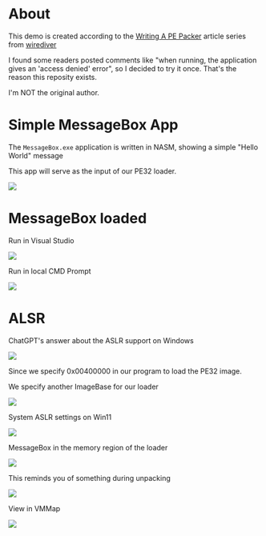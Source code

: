 # About

This demo is created according to the [Writing A PE Packer] article series from [wirediver]

I found some readers posted comments like "when running, the application gives an 'access denied' error", so I decided to try it once. That's the reason this reposity exists.

I'm NOT the original author.

# Simple MessageBox App

The `MessageBox.exe` application is written in NASM, showing a simple "Hello World" message

This app will serve as the input of our PE32 loader.

![](https://github.com/walkingsk/simplest_pe32_loader/blob/main/Preview/C_MessageBox.png)

# MessageBox loaded

Run in Visual Studio

![](https://github.com/walkingsk/simplest_pe32_loader/blob/main/Preview/0_Debug_Within_IDE.png)

Run in local CMD Prompt

![](https://github.com/walkingsk/simplest_pe32_loader/blob/main/Preview/1_Run_CMD.png)

# ALSR

ChatGPT's answer about the ASLR support on Windows

![](https://github.com/walkingsk/simplest_pe32_loader/blob/main/Preview/6_ASLR_Support.png)

Since we specify 0x00400000 in our program to load the PE32 image.

We specify another ImageBase for our loader

![](https://github.com/walkingsk/simplest_pe32_loader/blob/main/Preview/2_Specify_ImageBase.png)

System ASLR settings on Win11

![](https://github.com/walkingsk/simplest_pe32_loader/blob/main/Preview/5_System_ASLR.png)

MessageBox in the memory region of the loader

![](https://github.com/walkingsk/simplest_pe32_loader/blob/main/Preview/8_x32dbg_PE32Base.png)

This reminds you of something during unpacking

![](https://github.com/walkingsk/simplest_pe32_loader/blob/main/Preview/9_x32dbg_DumpMemoryToFile.png)

View in VMMap

![](https://github.com/walkingsk/simplest_pe32_loader/blob/main/Preview/B_VMMap_ALSR_LoaderBase.png)



[Writing A PE Packer]: <https://wirediver.com/tutorial-writing-a-pe-packer-part-1/>
[wirediver]: <https://wirediver.com>
